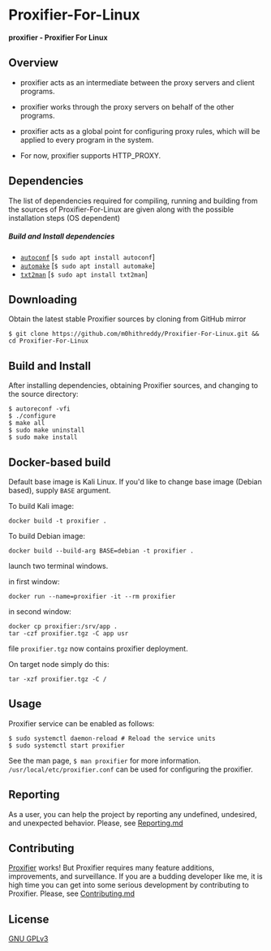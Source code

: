 # Proxifier-For-Linux

**proxifier - Proxifier For Linux**

## Overview

* proxifier acts as an intermediate between the proxy servers and client programs.
 
* proxifier works through the proxy servers on behalf of the other programs.

* proxifier acts as a global point for configuring proxy rules, which will be applied to every program in the system.

* For now, proxifier supports HTTP_PROXY.

## Dependencies

The list of dependencies required for compiling, running and building from the sources of Proxifier-For-Linux are given along with the possible installation steps (OS dependent)

##### Build and Install dependencies

* [```autoconf```](https://github.com/autotools-mirror/autoconf) [```$ sudo apt install autoconf```]
* [```automake```](https://github.com/autotools-mirror/automake) [```$ sudo apt install automake```]
* [```txt2man```](https://github.com/mvertes/txt2man) [```$ sudo apt install txt2man```]

## Downloading

Obtain the latest stable Proxifier sources by cloning from GitHub mirror

    $ git clone https://github.com/m0hithreddy/Proxifier-For-Linux.git && cd Proxifier-For-Linux

## Build and Install

After installing dependencies, obtaining Proxifier sources, and changing to the source directory:

    $ autoreconf -vfi
    $ ./configure
    $ make all
    $ sudo make uninstall
    $ sudo make install


## Docker-based build 

Default base image is Kali Linux. If you'd like to change base image (Debian based), supply `BASE` argument.

To build Kali image:

```shell
docker build -t proxifier .
```

To build Debian image:

```shell
docker build --build-arg BASE=debian -t proxifier .
```


launch two terminal windows.

in first window:

```shell
docker run --name=proxifier -it --rm proxifier
```

in second window:

```shell
docker cp proxifier:/srv/app .
tar -czf proxifier.tgz -C app usr
```

file `proxifier.tgz` now contains proxifier deployment.

On target node simply do this:

```shell
tar -xzf proxifier.tgz -C /
```

## Usage
Proxifier service can be enabled as follows:

    $ sudo systemctl daemon-reload # Reload the service units
    $ sudo systemctl start proxifier

See the man page, ```$ man proxifier``` for more information. ```/usr/local/etc/proxifier.conf``` can be used for configuring the proxifier.

## Reporting

As a user, you can help the project by reporting any undefined, undesired, and unexpected behavior. Please, see [Reporting.md](https://github.com/m0hithreddy/Proxifier-For-Linux/blob/master/Reporting.md)

## Contributing

[Proxifier](https://github.com/m0hithreddy/Proxifier-For-Linux) works! But Proxifier requires many feature additions, improvements, and surveillance. If you are a budding developer like me, it is high time
you can get into some serious development by contributing to Proxifier. Please, see [Contributing.md](https://github.com/m0hithreddy/Proxifier-For-Linux/blob/master/Contributing.md)

## License
[GNU GPLv3](https://choosealicense.com/licenses/gpl-3.0/)
